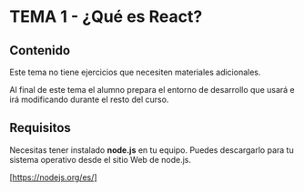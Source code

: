 # TEMA 1 - ¿Qué es React?
## Contenido
Este tema no tiene ejercicios que necesiten materiales adicionales.

Al final de este tema el alumno prepara el entorno de desarrollo que usará e irá modificando durante el resto del curso.

## Requisitos
Necesitas tener instalado **node.js** en tu equipo. Puedes descargarlo para tu sistema operativo desde el sitio Web de node.js.

[https://nodejs.org/es/]
